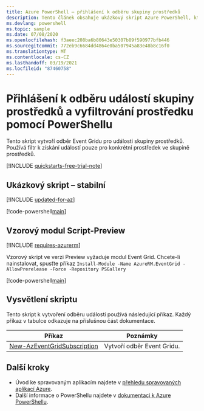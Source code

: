 ```yaml
---
title: Azure PowerShell – přihlášení k odběru skupiny prostředků
description: Tento článek obsahuje ukázkový skript Azure PowerShell, který ukazuje, jak se přihlásit k odběru Event Grid událostí pro skupinu prostředků a filtrovat prostředek.
ms.devlang: powershell
ms.topic: sample
ms.date: 07/08/2020
ms.openlocfilehash: f3aeec208ba6b80643e50307b89f590977bfb446
ms.sourcegitcommit: 772eb9c6684dd4864e0ba507945a83e48b8c16f0
ms.translationtype: MT
ms.contentlocale: cs-CZ
ms.lasthandoff: 03/19/2021
ms.locfileid: "87460758"
---
```

# <a name="subscribe-to-events-for-a-resource-group-and-filter-for-a-resource-with-powershell"></a>Přihlášení k odběru událostí skupiny prostředků a vyfiltrování prostředku pomocí PowerShellu

Tento skript vytvoří odběr Event Gridu pro události skupiny prostředků. Používá filtr k získání událostí pouze pro konkrétní prostředek ve skupině prostředků.

[!INCLUDE [quickstarts-free-trial-note](../../../includes/quickstarts-free-trial-note.md)]

## <a name="sample-script---stable"></a>Ukázkový skript – stabilní

[!INCLUDE [updated-for-az](../../../includes/updated-for-az.md)]

[!code-powershell[main](../../../powershell_scripts/event-grid/filter-events/filter-events.ps1 "Filter events")]

## <a name="sample-script---preview-module"></a>Vzorový modul Script-Preview

[!INCLUDE [requires-azurerm](../../../includes/requires-azurerm.md)]

Vzorový skript ve verzi Preview vyžaduje modul Event Grid. Chcete-li nainstalovat, spusťte příkaz `Install-Module -Name AzureRM.EventGrid -AllowPrerelease -Force -Repository PSGallery`

[!code-powershell[main](../../../powershell_scripts/event-grid/filter-events-preview/filter-events-preview.ps1 "Filter events")]

## <a name="script-explanation"></a>Vysvětlení skriptu

Tento skript k vytvoření odběru událostí používá následující příkaz. Každý příkaz v tabulce odkazuje na příslušnou část dokumentace.

| Příkaz | Poznámky |
|---|---|
| [New-AzEventGridSubscription](/powershell/module/az.eventgrid/new-azeventgridsubscription) | Vytvoří odběr Event Gridu. |

## <a name="next-steps"></a>Další kroky

* Úvod ke spravovaným aplikacím najdete v [přehledu spravovaných aplikací Azure](../overview.md).
* Další informace o PowerShellu najdete v [dokumentaci k Azure PowerShellu](/powershell/azure/get-started-azureps).
